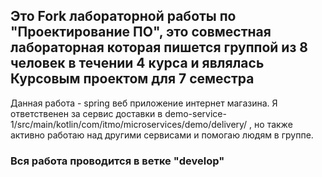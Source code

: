 ## Это Fork лабораторной работы по "Проектирование ПО", это совместная лабораторная которая пишется группой из 8 человек в течении 4 курса и являлась Курсовым проектом для 7 семестра
Данная работа - spring веб приложение интернет магазина.
Я ответственен за сервис доставки в demo-service-1/src/main/kotlin/com/itmo/microservices/demo/delivery/ , но также активно работаю над другими сервисами и помогаю людям в группе.
### Вся работа проводится в ветке "develop"
